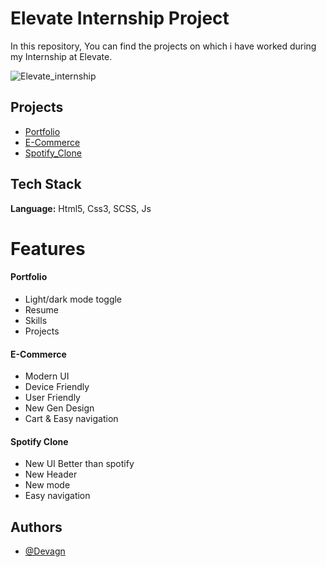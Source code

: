 
# Elevate Internship Project

In this repository,
You can find the projects on which i have worked during my Internship at Elevate.

![Elevate_internship](https://socialify.git.ci/devagn611/Elevate_internship/image?description=1&language=1&name=1&owner=1&theme=Auto)
## Projects

 - [Portfolio](https://devagn611.github.io/Elevate_internship/Elevate_portfolio)
 - [E-Commerce](https://devagn611.github.io/Elevate_internship/Elevate_e_commerce)
 - [Spotify_Clone](https://devagn611.github.io/Elevate_internship/Elevate_clone_spotify)


## Tech Stack

**Language:** Html5, Css3, SCSS, Js

# Features
#### Portfolio

- Light/dark mode toggle
- Resume
- Skills 
- Projects

#### E-Commerce

- Modern UI
- Device Friendly
- User Friendly
- New Gen Design
- Cart & Easy navigation

#### Spotify Clone
- New UI Better than spotify
- New Header
- New mode
- Easy navigation

## Authors

- [@Devagn](https://www.github.com/devagn611)

